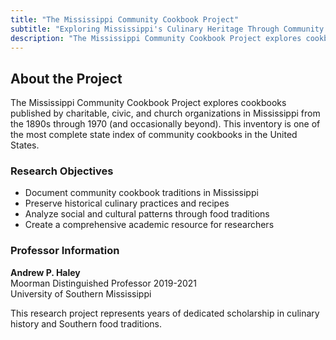 ```yaml
---
title: "The Mississippi Community Cookbook Project"
subtitle: "Exploring Mississippi's Culinary Heritage Through Community Cookbooks"
description: "The Mississippi Community Cookbook Project explores cookbooks published by charitable, civic, and church organizations in Mississippi from the 1890s through 1970 (and occasionally beyond). This inventory is one of the most complete state index of community cookbooks in the United States."
---
```


## About the Project

The Mississippi Community Cookbook Project explores cookbooks published by charitable, civic, and church organizations in Mississippi from the 1890s through 1970 (and occasionally beyond). This inventory is one of the most complete state index of community cookbooks in the United States.

### Research Objectives

- Document community cookbook traditions in Mississippi
- Preserve historical culinary practices and recipes
- Analyze social and cultural patterns through food traditions
- Create a comprehensive academic resource for researchers

### Professor Information

**Andrew P. Haley**  
Moorman Distinguished Professor 2019-2021  
University of Southern Mississippi

This research project represents years of dedicated scholarship in culinary history and Southern food traditions.
